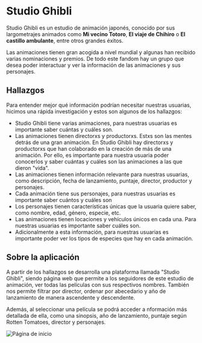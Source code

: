 # Studio Ghibli

Studio Ghibli es un estudio de animación japonés, conocido por sus largometrajes
animados como **Mi vecino Totoro**, **El viaje de Chihiro** o
**El castillo ambulante**, entre otros grandes éxitos.

Las animaciones tienen gran acogida a nivel mundial y algunas han recibido
varias nominaciones y premios. De todo este fandom hay un grupo que desea poder
interactuar y ver la información de las animaciones y sus personajes.

## Hallazgos

Para entender mejor qué información podrían necesitar nuestras usuarias,
hicimos una rápida investigación y estos son algunos de los
hallazgos:

- Studio Ghibli tiene varias animaciones, para nuestras usuarias es importante
  saber cuántas y cuáles son.
- Las animaciones tienen directorxs y productorxs. Estxs son las mentes detrás
  de una gran animación. En Studio Ghibli hay directorxs y productorxs que han
  colaborado en la creación de más de una animación. Por ello, es importante
  para nuestra usuaria poder conocerlos y saber cuántas y cuáles son las
  animaciones a las que dieron "vida".
- Las animaciones tienen información relevante para nuestras usuarias, como
  descripción, fecha de lanzamiento, puntaje, director, productor y personajes.
- Cada animación tiene sus personajes, para nuestras usuarias es importante
  saber cuántos y cuáles son
- Los personajes tienen características únicas que la usuaria quiere saber, como
  nombre, edad, género, especie, etc.
- Las animaciones tienen locaciones y vehículos únicos en cada una. Para
  nuestras usuarias es importante saber cuáles son.
- Adicionalmente a esta información, para nuestras usuarias es importante poder
  ver los tipos de especies que hay en cada animación.

## Sobre la aplicación

A partir de los hallazgos se desarrolla una plataforma llamada "Studio Ghibli", siendo página web que permite a los seguidores de este estudio de animación, ver todas las películas con sus respectivos nombres. También nos permite filtrar por director, ordenar por abecedario y año de lanzamiento de manera ascendente y descendente.

Además, al seleccionar una película se podrá acceder a nformación más detallada de ella, como una sinopsis, año de lanzamiento, puntaje según Rotten Tomatoes, director y personajes.

![Página de inicio](images/readme/inicio1.png)